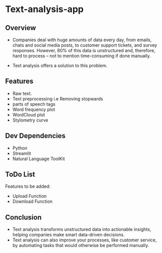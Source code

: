 # Text-analysis-app
## Overview 
* Companies deal with huge amounts of data every day, from emails, chats and social media posts, to customer support tickets, and survey responses. However, 80% of this data is unstructured and, therefore, hard to process – not to mention time-consuming if done manually.

* Text analysis offers a solution to this    problem.

 ## Features
 * Raw text.
 * Text preprocessing i.e Removing stopwards
 * parts of speech tags
 * Word frequency plot
 * WordCloud plot
 * Stylometry curve


 ## Dev Dependencies
 * Python
 * Streamlit 
 * Natural Language ToolKit

## ToDo List
Features to be added:
* Upload Function
* Download Function

## Conclusion
* Text analysis transforms unstructured data into actionable insights, helping companies make smart data-driven decisions.
* Text analysis can also improve your processes, like customer service, by automating tasks that would otherwise be performed manually.
